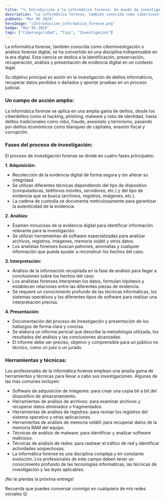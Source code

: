```yaml
---
title: "🔍 Introducción a la informática forense: Un mundo de investigación digital"
description: "La informática forense, también conocida como ciberinvestigación o análisis forense digital, se ha convertido en una disciplina indispensable en la era digital."
pubDate: "Mar 05 2024"
heroImage: "/Introduccion_informatica_forense.png"
badge: "Mar 05 2024"
tags: ["Ciberseguridad", "Tips", "Investigacion"]
---
```

La informática forense, también conocida como ciberinvestigación o análisis forense digital, se ha convertido en una disciplina indispensable en la era digital. Esta ciencia se dedica a la identificación, preservación, recuperación, análisis y presentación de evidencia digital en un contexto legal.

Su objetivo principal es asistir en la investigación de delitos informáticos, recuperar datos perdidos o dañados y aportar pruebas en un proceso judicial.

### Un campo de acción amplio:

La informática forense se aplica en una amplia gama de delitos, desde los ciberdelitos como el hacking, phishing, malware y robo de identidad, hasta delitos tradicionales como robo, fraude, asesinato y terrorismo, pasando por delitos económicos como blanqueo de capitales, evasión fiscal y corrupción.

### Fases del proceso de investigación:

El proceso de investigación forense se divide en cuatro fases principales:

**1. Adquisición:**

- Recolección de la evidencia digital de forma segura y sin alterar su integridad.
- Se utilizan diferentes técnicas dependiendo del tipo de dispositivo (computadoras, teléfonos móviles, servidores, etc.) y del tipo de evidencia que se busca (archivos, registros, imágenes, etc.).
- La cadena de custodia se documenta meticulosamente para garantizar la autenticidad de la evidencia.

**2. Análisis:**

- Examen minucioso de la evidencia digital para identificar información relevante para la investigación.
- Se utilizan herramientas de software especializadas para analizar archivos, registros, imágenes, memoria volátil y otros datos.
- Los analistas forenses buscan patrones, anomalías y cualquier información que pueda ayudar a reconstruir los hechos del caso.

**3. Interpretación:**

- Análisis de la información recopilada en la fase de análisis para llegar a conclusiones sobre los hechos del caso.
- Los analistas forenses interpretan los datos, formulan hipótesis y establecen relaciones entre las diferentes piezas de evidencia.
- Se requiere un conocimiento profundo de las técnicas informáticas, los sistemas operativos y los diferentes tipos de software para realizar una interpretación precisa.

**4. Presentación:**

- Documentación del proceso de investigación y presentación de los hallazgos de forma clara y concisa.
- Se elabora un informe pericial que describe la metodología utilizada, los resultados del análisis y las conclusiones alcanzadas.
- El informe debe ser preciso, objetivo y comprensible para un público no técnico, como un juez o un jurado.

### Herramientas y técnicas:

Los profesionales de la informática forense emplean una amplia gama de herramientas y técnicas para llevar a cabo sus investigaciones. 
Algunas de las más comunes incluyen:

- Software de adquisición de imágenes: para crear una copia bit a bit del dispositivo de almacenamiento.
- Herramientas de análisis de archivos: para examinar archivos y recuperar datos eliminados o fragmentados.
- Herramientas de análisis de registros: para revisar los registros del sistema operativo y otras aplicaciones.
- Herramientas de análisis de memoria volátil: para recuperar datos de la memoria RAM del equipo.
- Técnicas de análisis de malware: para identificar y analizar software malicioso.
- Técnicas de análisis de redes: para rastrear el tráfico de red y identificar actividades sospechosas.
- La informática forense es una disciplina compleja y en constante evolución. Los profesionales de este campo deben tener un conocimiento profundo de las tecnologías informáticas, las técnicas de investigación y las leyes aplicables.

¡No te pierdas la próxima entrega!

Recuerda que puedes conversar conmigo en cualquiera de mis redes sociales 😉